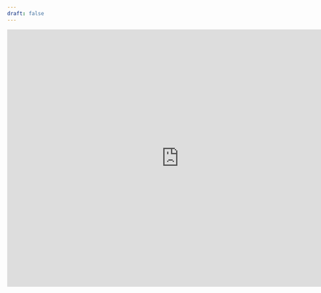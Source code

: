 ```yaml
---
draft: false
---
```


<div style="text-align: center;">
<iframe src="https://form.victorianobennett.wedding/www/rsvp/" style="border:0px #ffffff none;" name="myiFrame" scrolling="no" frameborder="1" marginheight="0px" marginwidth="0px" height="600px" width="800px" allowfullscreen></iframe>
</div>

